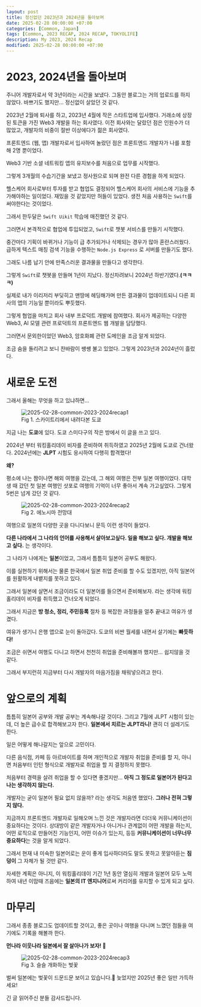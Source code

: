 ```yaml
---
layout: post
title: 정신없던 2023년과 2024년을 돌아보며
date: 2025-02-28 00:00:00 +07:00
categories: [Common, Japan]
tags: [Common, 2023 RECAP, 2024 RECAP, TOKYOLIFE]
description: My 2023, 2024 Recap
modified: 2025-02-28 00:00:00 +07:00
---
```


# 2023, 2024년을 돌아보며

주니어 개발자로서 약 3년이라는 시간을 보냈다. 그동안 블로그는 거의 업로드를 하지 않았다.
바쁘기도 했지만... 정신없이 살았던 것 같다.

2023년 2월에 퇴사를 하고, 2023년 4월에 작은 스타트업에 입사했다. 거래소에 상장된 토큰을 가진 Web3 개발을 하는 회사였다.
이전 회사와는 달랐던 점은 인원수가 더 많았고, 개발자의 비중이 절반 이상에다가 젊은 회사였다.

프론트엔드 (웹, 앱) 개발자로서 입사하여 놀랐던 점은 프론트엔드 개발자가 나를 포함해 2명 뿐이었다.

Web3 기반 소셜 네트워킹 앱의 유지보수를 처음으로 업무를 시작했다.

그렇게 3개월의 수습기간을 보냈고 정사원으로 되며 완전 다른 경험을 하게 되었다.

헬스케어 회사로부터 투자를 받고 협업도 결정되어 헬스케어 회사의 서비스에 기능을 추가해야하는 일이었다.
재밌을 것 같았지만 허들이 있었다. 생전 처음 사용하는 `Swift`를 써야한다는 것이었다.

그래서 한두달은 `Swift Uikit` 학습에 매진했던 것 같다.

그러면서 본격적으로 협업에 투입되었고, `Swift`로 챗봇 서비스를 만들기 시작했다.

중간마다 기획이 바뀌거나 기능이 급 추가되거나 삭제되는 경우가 많아 혼란스러웠다.
급하게 텍스트 매칭 검색 기능을 수행하는 `Node.js Express` 로 서버를 만들기도 했다.

그래도 나름 납기 안에 만족스러운 결과물을 만들다고 생각한다.

그렇게 `Swift`로 챗봇을 만들며 1년이 지났다. 정신차려보니 2024년 하반기였다.**(ㅋㅋㅋ)**

실제로 내가 이리저리 부딪히고 맨땅에 헤딩해가며 만든 결과물이 업데이트되니 다른 회사의 앱의 기능일 뿐이라도 뿌듯했다.

그렇게 협업을 마치고 회사 내부 프로덕트 개발에 참여했다. 회사가 제공하는 다양한 Web3, AI 모델 관련 프로덕트의 프론트엔드 웹 개발을 담당했다.

그러면서 문외한이었던 Web3, 암호화폐 관련 도메인을 조금 알게 되었다.

조금 숨을 돌리려고 보니 찬바람이 쌩쌩 불고 있었다. 그렇게 2023년과 2024년이 흘렀다.

# 새로운 도전

그래서 올해는 무엇을 하고 있냐하면...

<figure>
<img src="./../../images/2025-02-28-common-2023-2024recap1.jpeg" alt="2025-02-28-common-2023-2024recap1">
<figcaption>Fig 1. 스카이트리에서 내려다본 도쿄</figcaption>
</figure>

지금 나는 **도쿄**에 있다. 도쿄 스미다구의 작은 방에서 이 글을 쓰고 있다.

2024년 부터 워킹홀리데이 비자를 준비하여 취득하였고 2025년 2월에 도쿄로 건너왔다. 2024년에는 **JLPT** 시험도 응시하여 다행히 합격했다!

**왜?**

평소에 나는 짬이나면 해외 여행을 갔는데, 그 해외 여행은 전부 일본 여행이었다. 대학생 때 갔던 첫 일본 여행인 삿포로 여행의 기억이 너무 좋아서 계속 가고싶었다. 그렇게 5번은 넘게 갔던 것 같다.

<figure>
<img src="./../../images/2025-02-28-common-2023-2024recap2.jpg" alt="2025-02-28-common-2023-2024recap2">
<figcaption>Fig 2. 에노시마 전망대</figcaption>
</figure>

여행으로 일본의 다양한 곳을 다니다보니 문득 이런 생각이 들었다.

**다른 나라에서 그 나라의 언어를 사용해서 살아보고싶다. 일을 해보고 싶다. 개발을 해보고 싶다.** 는 생각이다.

그 나라가 나에게는 **일본**이었고, 그래서 틈틈히 일본어 공부도 해왔다.

이를 실현하기 위해서는 물론 한국에서 일본 취업 준비를 할 수도 있겠지만, 아직 일본어를 원활하게 내뱉지를 못하고 있다.

그래서 일본에 살면서 조금이라도 더 일본어를 들으면서 준비해보자. 라는 생각에 워킹홀리데이 비자를 취득했고 건너오게 되었다.

그래서 지금은 **방 청소, 정리, 주민등록** 절차 등 복잡한 과정들을 얼추 끝내고 여유가 생겼다.

여유가 생기니 은행 앱으로 눈이 돌아갔다. 도쿄의 비싼 월세를 내면서 살기에는 **빠듯하다!**

조금은 쉬면서 여행도 다니고 하면서 천천히 취업을 준비해볼까 했지만... 쉽지않을 것 같다.

그래서 부지런히 지금부터 다시 개발자의 마음가짐을 채워넣으려고 한다.

# 앞으로의 계획

틈틈히 일본어 공부와 개발 공부는 계속해나갈 것이다. 그리고 7월에 JLPT 시험이 있는데, 더 높은 급수로 합격해보고자 한다. **일본에서 치르는 JLPT라니!** 괜히 더 설레기도 한다.

일은 어떻게 해나갈지는 앞으로 고민이다.

다른 음식점, 카페 등 아르바이트를 하며 개인적으로 개발자 취업을 준비를 할 지, 아니면 처음부터 인턴 형식으로 개발자로 취업을 할 지 결정하지 못했다.

처음부터 경력을 살려 취업을 할 수 있다면 좋겠지만... **아직 그 정도로 일본어가 된다고 나는 생각하지 않는다.**

개발자는 굳이 일본어 필요 없지 않을까? 라는 생각도 처음엔 했었다. **그러나 전혀 그렇지 않다.**

지금까지 프론트엔드 개발자로 일해오며 느낀 것은 개발자라면 더더욱 커뮤니케이션이 중요하다는 것이다. 상대방이 같은 개발자거나 아니거나 관계없이 어떤 개발을 하는지, 어떤 로직으로 만들어진 기능인지, 어떤 이슈가 있는지, 등등 **커뮤니케이션이 너무너무 중요하다**는 것을 알게 되었다.

그래서 현재 내 미숙한 일본어로는 운이 좋게 입사하더라도 말도 못하고 못알아듣는 **짐덩이** 그 자체가 될 것만 같다.

자세한 계획은 아니지, 이 워킹홀리데이 기간 1년 동안 열심히 개발과 일본어 모두 노력하여 내년 이맘때 즈음에는 **일본의 IT 엔지니어**로써 커리어를 유지할 수 있게 되고 싶다.

# 마무리

그래서 종종 블로그도 업데이트할 것이고, 좋은 곳이나 여행을 다니며 느꼈던 점들을 여기에도 기록을 해볼까 한다.

**먼나라 이웃나라 일본에서 잘 살아나가 보자! 💪**

<figure>
<img src="./../../images/2025-02-28-common-2023-2024recap3.jpg" alt="2025-02-28-common-2023-2024recap3">
<figcaption>Fig 3. 슬슬 개화하는 벚꽃</figcaption>
</figure>

벌써 일본에는 벚꽃이 드문드문 보이고 있습니다.🌸 늦었지만 2025년 좋은 일만 가득하세요!

긴 글 읽어주신 분들 감사드립니다.
